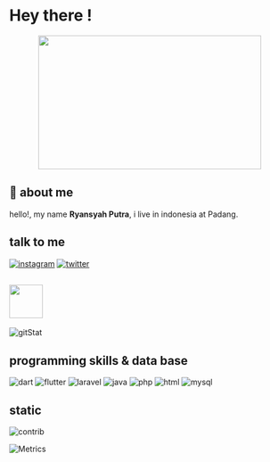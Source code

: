 # Hey there !

<p align="center">
    <img src="https://i.pinimg.com/originals/cc/c6/0d/ccc60d69aca836db0e61f62783d16b41.gif" height="240" width="400"/>
</p>

## :boy: about me

hello!, my name **Ryansyah Putra**, i live in indonesia at Padang.

## talk to me

[![instagram](https://img.shields.io/badge/Instagram-E4405F?style=for-the-badge&logo=instagram&logoColor=white)](https://www.instagram.com/ryansy17_/)
[![twitter](https://img.shields.io/badge/Twitter-1DA1F2?style=for-the-badge&logo=twitter&logoColor=white)](https://twitter.com/Ryansyah1701)


## [<img src="zombie.gif" width="60" height="60"/>](zombie.gif)

![gitStat](https://github-readme-stats.vercel.app/api?username=ryansyah17&show_icons=true&theme=bear)

## programming skills & data base

![dart](https://img.shields.io/badge/Dart-0175C2?style=for-the-badge&logo=dart&logoColor=white)
![flutter](https://img.shields.io/badge/Flutter-02569B?style=for-the-badge&logo=flutter&logoColor=white)
![laravel](https://img.shields.io/badge/Laravel-FF2D20?style=for-the-badge&logo=laravel&logoColor=white)
![java](https://img.shields.io/badge/Java-2980b9?style=for-the-badge&logo=Python&logoColor=white)
![php](https://img.shields.io/badge/PHP-777BB4?style=for-the-badge&logo=php&logoColor=white)
![html](https://img.shields.io/badge/HTML-239120?style=for-the-badge&logo=html5&logoColor=white)
![mysql](https://img.shields.io/badge/MySQL-00000F?style=for-the-badge&logo=mysql&logoColor=white)


## static

![contrib](https://github.com/ryansyah17/ryansyah17/blob/2be760627b9b9d61802d46321cae1af42091989c/contribution.svg)

![Metrics](github-metrics.svg)
